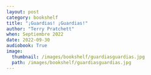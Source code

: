 ```yaml
---
layout: post
category: bookshelf
title: "¡Guardias! ¡Guardias!"
author: "Terry Pratchett"
when: Septiembre 2022
date: 2022-09-30
audiobook: True
image:
  thumbnail: /images/bookshelf/guardiasguardias.jpg
  path: /images/bookshelf/guardiasguardias.jpg
---
```

